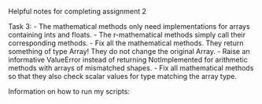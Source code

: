 Helpful notes for completing assignment 2

Task 3: 
    - The mathematical methods only need implementations for arrays containing ints and floats.
    - The r-mathematical methods simply call their corresponding methods.
    - Fix all the mathematical methods. They return something of type Array! They do not change the original Array.
    - Raise an informative ValueError instead of returning NotImplemented for arithmetic methods with arrays of mismatched shapes.
    - Fix all mathematical methods so that they also check scalar values for type matching the array type.



Information on how to run my scripts: